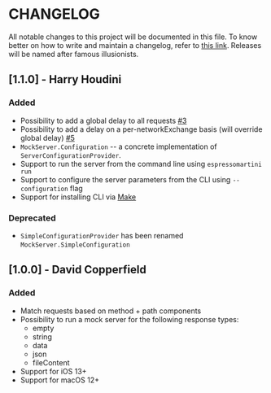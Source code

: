 # CHANGELOG
All notable changes to this project will be documented in this file. To know better on how to write and maintain a changelog, refer to [this link](https://keepachangelog.com/en/1.0.0/).
Releases will be named after famous illusionists.

## [1.1.0] - Harry Houdini

### Added
- Possibility to add a global delay to all requests [#3](https://github.com/TheInkedEngineer/Espresso-Martini/pull/3)
- Possibility to add a delay on a per-networkExchange basis (will override global delay) [#5](https://github.com/TheInkedEngineer/Espresso-Martini/pull/5)
- `MockServer.Configuration` -- a concrete implementation of `ServerConfigurationProvider`.
- Support to run the server from the command line using `espressomartini run`
- Support to configure the server parameters from the CLI using `--configuration` flag
- Support for installing CLI via [Make](https://www.gnu.org/software/make/)

### Deprecated
- `SimpleConfigurationProvider` has been renamed `MockServer.SimpleConfiguration`

## [1.0.0] - David Copperfield

### Added
- Match requests based on method + path components
- Possibility to run a mock server for the following response types:
  - empty
  - string
  - data
  - json
  - fileContent
- Support for iOS 13+
- Support for macOS 12+
